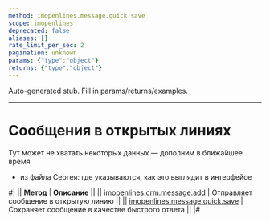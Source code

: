 ```yaml
---
method: imopenlines.message.quick.save
scope: imopenlines
deprecated: false
aliases: []
rate_limit_per_sec: 2
pagination: unknown
params: {"type":"object"}
returns: {"type":"object"}
---
```


Auto-generated stub. Fill in params/returns/examples.

---

# Сообщения в открытых линиях



Тут может не хватать некоторых данных — дополним в ближайшее время







- из файла Сергея: где указываются, как это выглядит в интерфейсе





#|
|| **Метод** | **Описание** ||
|| [imopenlines.crm.message.add](./imopenlines-crm-message-add.md) | Отправляет сообщение в открытую линию ||
|| [imopenlines.message.quick.save](./imopenlines-message-quick-save.md) | Сохраняет сообщение в качестве быстрого ответа ||
|#

